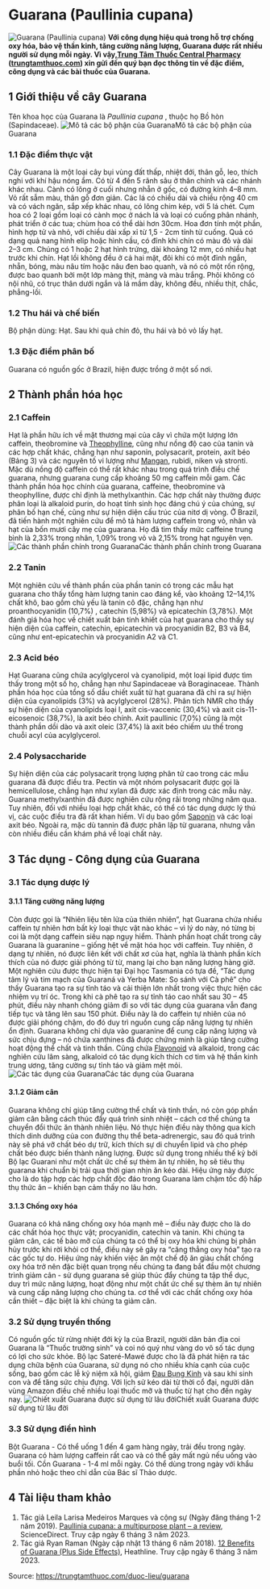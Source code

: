 # Guarana (Paullinia cupana)

![Guarana \(Paullinia cupana\)](https://trungtamthuoc.com/images/others/guarana-1-1587.jpg)
**Với công dụng hiệu quả trong hỗ trợ chống oxy hóa, bảo vệ thần kinh, tăng cường năng lượng, Guarana được rất nhiều người sử dụng mỗi ngày. Vì vậy,[Trung Tâm Thuốc Central Pharmacy](https://trungtamthuoc.com/ "Trung Tâm Thuốc Central Pharmacy") ([trungtamthuoc.com](https://trungtamthuoc.com/ "trungtamthuoc.com")) xin gửi đến quý bạn đọc thông tin về đặc điểm, công dụng và các bài thuốc của Guarana.**
##  1 Giới thiệu về cây Guarana
Tên khoa học của Guarana là _Paullinia cupana_ , thuộc họ Bồ hòn (Sapindaceae).
![Mô tả các bộ phận của Guarana](https://trungtamthuoc.com/images/item/guarana-2.jpg)Mô tả các bộ phận của Guarana
### 1.1 Đặc điểm thực vật
Cây Guarana là một loại cây bụi vùng đất thấp, nhiệt đới, thân gỗ, leo, thích nghi với khí hậu nóng ẩm. Có từ 4 đến 5 rãnh sâu ở thân chính và các nhánh khác nhau. Cành có lông ở cuối nhưng nhẵn ở gốc, có đường kính 4–8 mm. Vỏ rất sẫm màu, thân gỗ đơn giản. Các lá có chiều dài và chiều rộng 40 cm và có vách ngăn, sắp xếp khác nhau, có lông chim kép, với 5 lá chét. 
Cụm hoa có 2 loại gồm loại có cành mọc ở nách lá và loại có cuống phân nhánh, phát triển ở các tua; chùm hoa có thể dài hơn 30cm. Hoa đơn tính một phần, hình hợp tử và nhỏ, với chiều dài xấp xỉ từ 1,5 - 2cm tính từ cuống. Quả có dạng quả nang hình elip hoặc hình cầu, có đỉnh khi chín có màu đỏ và dài 2–3 cm. Chúng có 1 hoặc 2 hạt hình trứng, dài khoảng 12 mm, có nhiều hạt trước khi chín. Hạt lồi không đều ở cả hai mặt, đôi khi có một đỉnh ngắn, nhẵn, bóng, màu nâu tím hoặc nâu đen bao quanh, và nó có một rốn rộng, được bao quanh bởi một lớp màng thịt, màng và màu trắng. Phôi không có nội nhũ, có trục thân dưới ngắn và lá mầm dày, không đều, nhiều thịt, chắc, phẳng-lồi.
### 1.2 Thu hái và chế biến
Bộ phận dùng: Hạt.
Sau khi quả chín đỏ, thu hái và bỏ vỏ lấy hạt.
### 1.3 Đặc điểm phân bố
Guarana có nguồn gốc ở Brazil, hiện được trồng ở một số nơi.
##  2 Thành phần hóa học
### 2.1 Caffein
Hạt là phần hữu ích về mặt thương mại của cây vì chứa một lượng lớn caffein, theobromine và [Theophylline](https://trungtamthuoc.com/hoat-chat/theophylline "Theophylline"), cũng như nồng độ cao của tanin và các hợp chất khác, chẳng hạn như saponin, polysacarit, protein, axit béo (Bảng 3) và các nguyên tố vi lượng như [Mangan](https://trungtamthuoc.com/hoat-chat/mangan "Mangan"), rubidi, niken và stronti. Mặc dù nồng độ caffein có thể rất khác nhau trong quá trình điều chế guarana, nhưng guarana cung cấp khoảng 50 mg caffein mỗi gam. 
Các thành phần hóa học chính của guarana, caffeine, theobromine và theophylline, được chỉ định là methylxanthin. Các hợp chất này thường được phân loại là alkaloid purin, do hoạt tính sinh học đáng chú ý của chúng, sự phân bố hạn chế, cũng như sự hiện diện cấu trúc của nitơ dị vòng. 
Ở Brazil, đã tiến hành một nghiên cứu để mô tả hàm lượng caffein trong vỏ, nhân và hạt của bốn mươi cây mẹ của guarana. Họ đã tìm thấy mức caffeine trung bình là 2,33% trong nhân, 1,09% trong vỏ và 2,15% trong hạt nguyên vẹn. 
![Các thành phần chính trong Guarana](https://trungtamthuoc.com/images/item/guarana-3.jpg)Các thành phần chính trong Guarana
### 2.2 Tanin
Một nghiên cứu về thành phần của phần tanin có trong các mẫu hạt guarana cho thấy tổng hàm lượng tanin cao đáng kể, vào khoảng 12–14,1% chất khô, bao gồm chủ yếu là tanin cô đặc, chẳng hạn như proanthocyanidin (10,7%) , catechin (5,98%) và epicatechin (3,78%). Một đánh giá hóa học về chiết xuất bán tinh khiết của hạt guarana cho thấy sự hiện diện của caffein, catechin, epicatechin và procyanidin B2, B3 và B4, cũng như ent-epicatechin và procyanidin A2 và C1. 
### 2.3 Acid béo
Hạt Guarana cũng chứa acylglycerol và cyanolipid, một loại lipid được tìm thấy trong một số họ, chẳng hạn như Sapindaceae và Boraginaceae. Thành phần hóa học của tổng số dầu chiết xuất từ hạt guarana đã chỉ ra sự hiện diện của cyanolipids (3%) và acylglycerol (28%). Phân tích NMR cho thấy sự hiện diện của cyanolipids loại I, axit cis-vaccenic (30,4%) và axit cis-11-eicosenoic (38,7%), là axit béo chính. Axit paullinic (7,0%) cũng là một thành phần dồi dào và axit oleic (37,4%) là axit béo chiếm ưu thế trong chuỗi acyl của acylglycerol. 
### 2.4 Polysaccharide
Sự hiện diện của các polysacarit trọng lượng phân tử cao trong các mẫu guarana đã được điều tra. Pectin và một nhóm polysacarit được gọi là hemicellulose, chẳng hạn như xylan đã được xác định trong các mẫu này. Guarana methylxanthin đã được nghiên cứu rộng rãi trong những năm qua. Tuy nhiên, đối với nhiều loại hợp chất khác, có thể có tác dụng dược lý thú vị, các cuộc điều tra đã rất khan hiếm. Ví dụ bao gồm [Saponin](https://trungtamthuoc.com/hoat-chat/saponin "Saponin") và các loại axit béo. Ngoài ra, mặc dù tannin đã được phân lập từ guarana, nhưng vẫn còn nhiều điều cần khám phá về loại chất này.
##  3 Tác dụng - Công dụng của Guarana
### 3.1 Tác dụng dược lý
#### 3.1.1 Tăng cường năng lượng
Còn được gọi là “Nhiên liệu tên lửa của thiên nhiên”, hạt Guarana chứa nhiều caffein tự nhiên hơn bất kỳ loại thực vật nào khác – vì lý do này, nó từng bị coi là một dạng caffein siêu nạp nguy hiểm. Thành phần hoạt chất trong cây Guarana là guaranine – giống hệt về mặt hóa học với caffein. Tuy nhiên, ở dạng tự nhiên, nó được liên kết với chất xơ của hạt, nghĩa là thành phần kích thích của nó được giải phóng từ từ, mang lại cho bạn năng lượng hàng giờ.
Một nghiên cứu được thực hiện tại Đại học Tasmania có tựa đề, “Tác dụng tâm lý và tim mạch của Guaraná và Yerba Mate: So sánh với Cà phê” cho thấy Guarana tạo ra sự tỉnh táo và cải thiện lớn nhất trong việc thực hiện các nhiệm vụ trí óc. Trong khi cà phê tạo ra sự tỉnh táo cao nhất sau 30 – 45 phút, điều này nhanh chóng giảm đi so với tác dụng của guarana vẫn đang tiếp tục và tăng lên sau 150 phút. Điều này là do caffein tự nhiên của nó được giải phóng chậm, do đó duy trì nguồn cung cấp năng lượng tự nhiên ổn định.
Guarana không chỉ dựa vào guaranine để cung cấp năng lượng và sức chịu đựng – nó chứa xanthines đã được chứng minh là giúp tăng cường hoạt động thể chất và tinh thần. Cũng chứa [Flavonoid](https://trungtamthuoc.com/hoat-chat/flavonoid "Flavonoid") và alkaloid, trong các nghiên cứu lâm sàng, alkaloid có tác dụng kích thích cơ tim và hệ thần kinh trung ương, tăng cường sự tỉnh táo và giảm mệt mỏi.
![Các tác dụng của Guarana](https://trungtamthuoc.com/images/item/guarana-4.jpg)Các tác dụng của Guarana
#### 3.1.2 Giảm cân
Guarana không chỉ giúp tăng cường thể chất và tinh thần, nó còn góp phần giảm cân bằng cách thúc đẩy quá trình sinh nhiệt – cách cơ thể chúng ta chuyển đổi thức ăn thành nhiên liệu. Nó thực hiện điều này thông qua kích thích dinh dưỡng của con đường thụ thể beta-adrenergic, sau đó quá trình này sẽ phá vỡ chất béo dự trữ, kích thích sự di chuyển lipid và cho phép chất béo được biến thành năng lượng.
Được sử dụng trong nhiều thế kỷ bởi Bộ lạc Guarani như một chất ức chế sự thèm ăn tự nhiên, họ sẽ tiêu thụ guarana khi chuẩn bị trải qua thời gian nhịn ăn kéo dài. Hiệu ứng này được cho là do tập hợp các hợp chất độc đáo trong Guarana làm chậm tốc độ hấp thụ thức ăn – khiến bạn cảm thấy no lâu hơn.
#### 3.1.3 Chống oxy hóa
Guarana có khả năng chống oxy hóa mạnh mẽ – điều này được cho là do các chất hóa học thực vật; procyanidin, catechin và tanin. Khi chúng ta giảm cân, các tế bào mỡ của chúng ta có thể bị oxy hóa khi chúng bị phân hủy trước khi rời khỏi cơ thể, điều này sẽ gây ra “căng thẳng oxy hóa” tạo ra các gốc tự do. Hiệu ứng này khiến việc ăn một chế độ ăn giàu chất chống oxy hóa trở nên đặc biệt quan trọng nếu chúng ta đang bắt đầu một chương trình giảm cân - sử dụng guarana sẽ giúp thúc đẩy chúng ta tập thể dục, duy trì mức năng lượng, hoạt động như một chất ức chế sự thèm ăn tự nhiên và cung cấp năng lượng cho chúng ta. cơ thể với các chất chống oxy hóa cần thiết – đặc biệt là khi chúng ta giảm cân.
### 3.2 Sử dụng truyền thống
Có nguồn gốc từ rừng nhiệt đới kỳ lạ của Brazil, người dân bản địa coi Guarana là “Thuốc trường sinh” và coi nó quý như vàng do vô số tác dụng có lợi cho sức khỏe.
Bộ lạc Sateré-Mawé được cho là đã phát hiện ra tác dụng chữa bệnh của Guarana, sử dụng nó cho nhiều khía cạnh của cuộc sống, bao gồm các lễ kỷ niệm xã hội, giảm [Đau Bụng Kinh](https://trungtamthuoc.com/bai-viet/cach-dau-bung-kinh-va-phong-tranh-dau-bung-kinh "Đau Bụng Kinh") và sau khi sinh con và để tăng sức chịu đựng. Với lịch sử kéo dài từ thời cổ đại, người dân vùng Amazon điều chế nhiều loại thuốc mỡ và thuốc từ hạt cho đến ngày nay.
![Chiết xuất Guarana được sử dụng từ lâu đời](https://trungtamthuoc.com/images/item/guarana-5.jpg)Chiết xuất Guarana được sử dụng từ lâu đời
### 3.3 Sử dụng điển hình
Bột Guarana - Có thể uống 1 đến 4 gam hàng ngày, trải đều trong ngày. Guarana có hàm lượng caffein rất cao và có thể gây mất ngủ nếu uống vào buổi tối. 
Cồn Guarana - 1-4 ml mỗi ngày. Có thể dùng trong ngày với khẩu phần nhỏ hoặc theo chỉ dẫn của Bác sĩ Thảo dược.
##  4 Tài liệu tham khảo
1. Tác giả Leila Larisa Medeiros Marques và cộng sự (Ngày đăng tháng 1-2 năm 2019). [Paullinia cupana: a multipurpose plant – a review](https://www.sciencedirect.com/science/article/pii/S0102695X18303533), ScienceDirect. Truy cập ngày 6 tháng 3 năm 2023. 
2. Tác giả Ryan Raman (Ngày cập nhật 13 tháng 6 năm 2018). [12 Benefits of Guarana (Plus Side Effects)](https://www.healthline.com/nutrition/guarana-benefits), Heathline. Truy cập ngày 6 tháng 3 năm 2023. 


Source: https://trungtamthuoc.com/duoc-lieu/guarana